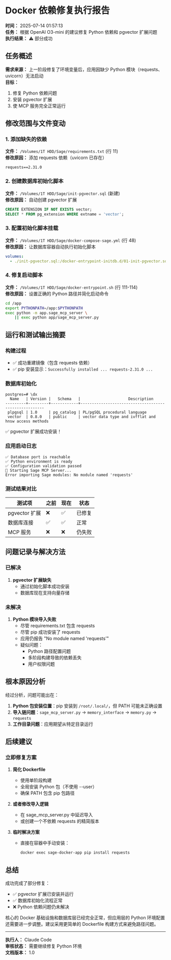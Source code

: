 # Docker 依赖修复执行报告

**时间：** 2025-07-14 01:57:13  
**任务：** 根据 OpenAI O3-mini 的建议修复 Python 依赖和 pgvector 扩展问题  
**执行结果：** ⚠️ 部分成功

## 任务概述

**需求来源：** 上一阶段修复了环境变量后，应用因缺少 Python 模块（requests、uvicorn）无法启动  
**目标：** 
1. 修复 Python 依赖问题
2. 安装 pgvector 扩展
3. 使 MCP 服务完全正常运行

## 修改范围与文件变动

### 1. 添加缺失的依赖
**文件：** `/Volumes/1T HDD/Sage/requirements.txt` (行 11)  
**修改原因：** 添加 requests 依赖（uvicorn 已存在）  
```
requests==2.31.0
```

### 2. 创建数据库初始化脚本
**文件：** `/Volumes/1T HDD/Sage/init-pgvector.sql` (新建)  
**修改原因：** 自动创建 pgvector 扩展  
```sql
CREATE EXTENSION IF NOT EXISTS vector;
SELECT * FROM pg_extension WHERE extname = 'vector';
```

### 3. 配置初始化脚本挂载
**文件：** `/Volumes/1T HDD/Sage/docker-compose-sage.yml` (行 48)  
**修改原因：** 让数据库容器自动执行初始化脚本  
```yaml
volumes:
  - ./init-pgvector.sql:/docker-entrypoint-initdb.d/01-init-pgvector.sql
```

### 4. 修复启动脚本
**文件：** `/Volumes/1T HDD/Sage/docker-entrypoint.sh` (行 111-114)  
**修改原因：** 设置正确的 Python 路径并简化启动命令  
```bash
cd /app
export PYTHONPATH=/app:$PYTHONPATH
exec python -m app.sage_mcp_server \
    || exec python app/sage_mcp_server.py
```

## 运行和测试输出摘要

### 构建过程
- ✅ 成功重建镜像（包含 requests 依赖）
- ✅ pip 安装显示：`Successfully installed ... requests-2.31.0 ...`

### 数据库初始化
```
postgres=# \dx
  Name   | Version |   Schema   |                     Description                      
---------+---------+------------+------------------------------------------------------
 plpgsql | 1.0     | pg_catalog | PL/pgSQL procedural language
 vector  | 0.8.0   | public     | vector data type and ivfflat and hnsw access methods
```
✅ pgvector 扩展成功安装！

### 应用启动日志
```
✅ Database port is reachable
✅ Python environment is ready
✅ Configuration validation passed
🚀 Starting Sage MCP Server...
Error importing Sage modules: No module named 'requests'
```

### 测试结果对比
| 测试项 | 之前 | 现在 | 状态 |
|--------|------|------|------|
| pgvector 扩展 | ❌ | ✅ | 已修复 |
| 数据库连接 | ✅ | ✅ | 正常 |
| MCP 服务 | ❌ | ❌ | 仍失败 |

## 问题记录与解决方法

### 已解决
1. **pgvector 扩展缺失**
   - 通过初始化脚本成功安装
   - 数据库现在支持向量存储

### 未解决
1. **Python 模块导入失败**
   - 尽管 requirements.txt 包含 requests
   - 尽管 pip 成功安装了 requests
   - 应用仍报告 "No module named 'requests'"
   - 疑似问题：
     - Python 路径配置问题
     - 多阶段构建导致的依赖丢失
     - 用户权限问题

## 根本原因分析

经过分析，问题可能出在：
1. **Python 包安装位置**：pip 安装到 `/root/.local/`，但 PATH 可能未正确设置
2. **导入链问题**：`sage_mcp_server.py` → `memory_interface` → `memory.py` → `requests`
3. **工作目录问题**：应用期望从特定目录运行

## 后续建议

### 立即修复方案
1. **简化 Dockerfile**
   - 使用单阶段构建
   - 全局安装 Python 包（不使用 --user）
   - 确保 PATH 包含 pip 包路径

2. **或者修改导入逻辑**
   - 在 sage_mcp_server.py 中延迟导入
   - 或创建一个不依赖 requests 的精简版本

3. **临时解决方案**
   - 直接在容器中手动安装：
     ```bash
     docker exec sage-docker-app pip install requests
     ```

## 总结

成功完成了部分修复：
- ✅ pgvector 扩展已安装并运行
- ✅ 数据库初始化流程正常
- ❌ Python 依赖问题仍未解决

核心的 Docker 基础设施和数据库层已经完全正常，但应用层的 Python 环境配置还需要进一步调整。建议采用更简单的 Dockerfile 构建方式来避免路径问题。

---

**执行人：** Claude Code  
**审核状态：** 需要继续修复 Python 环境  
**文档版本：** 1.0